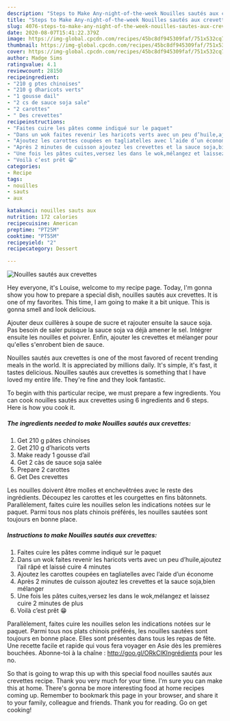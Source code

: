 ```yaml
---
description: "Steps to Make Any-night-of-the-week Nouilles sautés aux crevettes"
title: "Steps to Make Any-night-of-the-week Nouilles sautés aux crevettes"
slug: 4076-steps-to-make-any-night-of-the-week-nouilles-sautes-aux-crevettes
date: 2020-08-07T15:41:22.379Z
image: https://img-global.cpcdn.com/recipes/45bc8df945309faf/751x532cq70/nouilles-sautes-aux-crevettes-photo-principale-de-la-recette.jpg
thumbnail: https://img-global.cpcdn.com/recipes/45bc8df945309faf/751x532cq70/nouilles-sautes-aux-crevettes-photo-principale-de-la-recette.jpg
cover: https://img-global.cpcdn.com/recipes/45bc8df945309faf/751x532cq70/nouilles-sautes-aux-crevettes-photo-principale-de-la-recette.jpg
author: Madge Sims
ratingvalue: 4.1
reviewcount: 28150
recipeingredient:
- "210 g ptes chinoises"
- "210 g dharicots verts"
- "1 gousse dail"
- "2 cs de sauce soja sale"
- "2 carottes"
- " Des crevettes"
recipeinstructions:
- "Faites cuire les pâtes comme indiqué sur le paquet"
- "Dans un wok faites revenir les haricots verts avec un peu d’huile,ajoutez l’ail râpé et laissé cuire 4 minutes"
- "Ajoutez les carottes coupées en tagliatelles avec l’aide d’un économe"
- "Après 2 minutes de cuisson ajoutez les crevettes et la sauce soja,bien mélanger"
- "Une fois les pâtes cuites,versez les dans le wok,mélangez et laissez cuire 2 minutes de plus"
- "Voilà c’est prêt 😁"
categories:
- Recipe
tags:
- nouilles
- sauts
- aux

katakunci: nouilles sauts aux 
nutrition: 172 calories
recipecuisine: American
preptime: "PT25M"
cooktime: "PT55M"
recipeyield: "2"
recipecategory: Dessert

---
```



![Nouilles sautés aux crevettes](https://img-global.cpcdn.com/recipes/45bc8df945309faf/751x532cq70/nouilles-sautes-aux-crevettes-photo-principale-de-la-recette.jpg)

Hey everyone, it's Louise, welcome to my recipe page. Today, I'm gonna show you how to prepare a special dish, nouilles sautés aux crevettes. It is one of my favorites. This time, I am going to make it a bit unique. This is gonna smell and look delicious.

Ajouter deux cuillères à soupe de sucre et rajouter ensuite la sauce soja. Pas besoin de saler puisque la sauce soja va déjà amener le sel. Intégrer ensuite les nouilles et poivrer. Enfin, ajouter les crevettes et mélanger pour qu&#39;elles s&#39;enrobent bien de sauce.

Nouilles sautés aux crevettes is one of the most favored of recent trending meals in the world. It is appreciated by millions daily. It's simple, it's fast, it tastes delicious. Nouilles sautés aux crevettes is something that I have loved my entire life. They're fine and they look fantastic.


To begin with this particular recipe, we must prepare a few ingredients. You can cook nouilles sautés aux crevettes using 6 ingredients and 6 steps. Here is how you cook it.

<!--inarticleads1-->

##### The ingredients needed to make Nouilles sautés aux crevettes:

1. Get 210 g pâtes chinoises
1. Get 210 g d’haricots verts
1. Make ready 1 gousse d’ail
1. Get 2 càs de sauce soja salée
1. Prepare 2 carottes
1. Get  Des crevettes


Les nouilles doivent être molles et enchevêtrées avec le reste des ingrédients. Découpez les carottes et les courgettes en fins bâtonnets. Parallèlement, faites cuire les nouilles selon les indications notées sur le paquet. Parmi tous nos plats chinois préférés, les nouilles sautées sont toujours en bonne place. 

<!--inarticleads2-->

##### Instructions to make Nouilles sautés aux crevettes:

1. Faites cuire les pâtes comme indiqué sur le paquet
1. Dans un wok faites revenir les haricots verts avec un peu d’huile,ajoutez l’ail râpé et laissé cuire 4 minutes
1. Ajoutez les carottes coupées en tagliatelles avec l’aide d’un économe
1. Après 2 minutes de cuisson ajoutez les crevettes et la sauce soja,bien mélanger
1. Une fois les pâtes cuites,versez les dans le wok,mélangez et laissez cuire 2 minutes de plus
1. Voilà c’est prêt 😁


Parallèlement, faites cuire les nouilles selon les indications notées sur le paquet. Parmi tous nos plats chinois préférés, les nouilles sautées sont toujours en bonne place. Elles sont présentes dans tous les repas de fête. Une recette facile et rapide qui vous fera voyager en Asie dès les premières bouchées. Abonne-toi à la chaîne : http://goo.gl/ORkCIKIngrédients pour les no. 

So that is going to wrap this up with this special food nouilles sautés aux crevettes recipe. Thank you very much for your time. I'm sure you can make this at home. There's gonna be more interesting food at home recipes coming up. Remember to bookmark this page in your browser, and share it to your family, colleague and friends. Thank you for reading. Go on get cooking!
